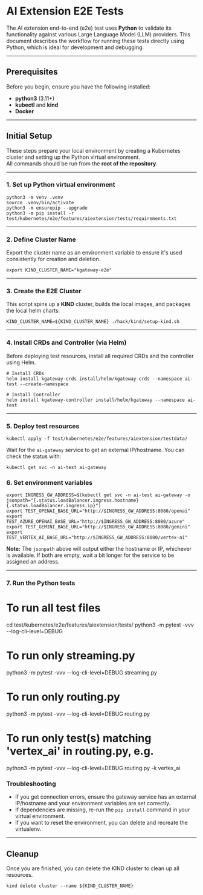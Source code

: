# AI Extension E2E Tests

The AI extension end-to-end (e2e) test uses **Python** to validate its functionality against various Large Language Model (LLM) providers. This document describes the workflow for running these tests directly using Python, which is ideal for development and debugging.

-----

## Prerequisites

Before you begin, ensure you have the following installed:

  - **python3** (3.11+) 
  - **kubectl** and **kind**
  - **Docker**

-----

## Initial Setup

These steps prepare your local environment by creating a Kubernetes cluster and setting up the Python virtual environment.  
All commands should be run from the **root of the repository**.

-----

### 1. Set up Python virtual environment

```
python3 -m venv .venv
source .venv/bin/activate
python3 -m ensurepip --upgrade
python3 -m pip install -r test/kubernetes/e2e/features/aiextension/tests/requirements.txt
```

-----

### 2. Define Cluster Name

Export the cluster name as an environment variable to ensure it's used consistently for creation and deletion.

```
export KIND_CLUSTER_NAME="kgateway-e2e"
```

-----

### 3. Create the E2E Cluster

This script spins up a **KIND** cluster, builds the local images, and packages the local helm charts:

```
KIND_CLUSTER_NAME=${KIND_CLUSTER_NAME} ./hack/kind/setup-kind.sh
```

-----

### 4. Install CRDs and Controller (via Helm)

Before deploying test resources, install all required CRDs and the controller using Helm.

```
# Install CRDs
helm install kgateway-crds install/helm/kgateway-crds --namespace ai-test --create-namespace

# Install Controller
helm install kgateway-controller install/helm/kgateway --namespace ai-test
```
-----

### 5. Deploy test resources

```
kubectl apply -f test/kubernetes/e2e/features/aiextension/testdata/
```

Wait for the `ai-gateway` service to get an external IP/hostname. You can check the status with:

```
kubectl get svc -n ai-test ai-gateway
```

### 6. Set environment variables

```
export INGRESS_GW_ADDRESS=$(kubectl get svc -n ai-test ai-gateway -o jsonpath="{.status.loadBalancer.ingress.hostname}{.status.loadBalancer.ingress.ip}")
export TEST_OPENAI_BASE_URL="http://$INGRESS_GW_ADDRESS:8080/openai"
export TEST_AZURE_OPENAI_BASE_URL="http://$INGRESS_GW_ADDRESS:8080/azure"
export TEST_GEMINI_BASE_URL="http://$INGRESS_GW_ADDRESS:8080/gemini"
export TEST_VERTEX_AI_BASE_URL="http://$INGRESS_GW_ADDRESS:8080/vertex-ai"
```

**Note:** The `jsonpath` above will output either the hostname or IP, whichever is available. If both are empty, wait a bit longer for the service to be assigned an address.

-----

### 7. Run the Python tests

# To run all test files
cd test/kubernetes/e2e/features/aiextension/tests/
python3 -m pytest -vvv --log-cli-level=DEBUG

# To run only streaming.py
python3 -m pytest -vvv --log-cli-level=DEBUG streaming.py

# To run only routing.py
python3 -m pytest -vvv --log-cli-level=DEBUG routing.py

# To run only test(s) matching 'vertex_ai' in routing.py, e.g.
python3 -m pytest -vvv --log-cli-level=DEBUG routing.py -k vertex_ai


### Troubleshooting

  - If you get connection errors, ensure the gateway service has an external IP/hostname and your environment variables are set correctly.
  - If dependencies are missing, re-run the `pip install` command in your virtual environment.
  - If you want to reset the environment, you can delete and recreate the virtualenv.

-----

## Cleanup

Once you are finished, you can delete the KIND cluster to clean up all resources.

```
kind delete cluster --name ${KIND_CLUSTER_NAME}
```